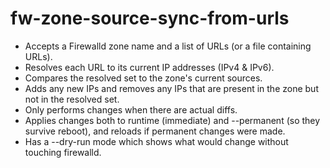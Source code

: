 # fw-zone-source-sync-from-urls

- Accepts a Firewalld zone name and a list of URLs (or a file containing URLs).
- Resolves each URL to its current IP addresses (IPv4 & IPv6).
- Compares the resolved set to the zone's current sources.
- Adds any new IPs and removes any IPs that are present in the zone but not in the resolved set.
- Only performs changes when there are actual diffs.
- Applies changes both to runtime (immediate) and --permanent (so they survive reboot), and reloads if permanent changes were made.
- Has a --dry-run mode which shows what would change without touching firewalld.
